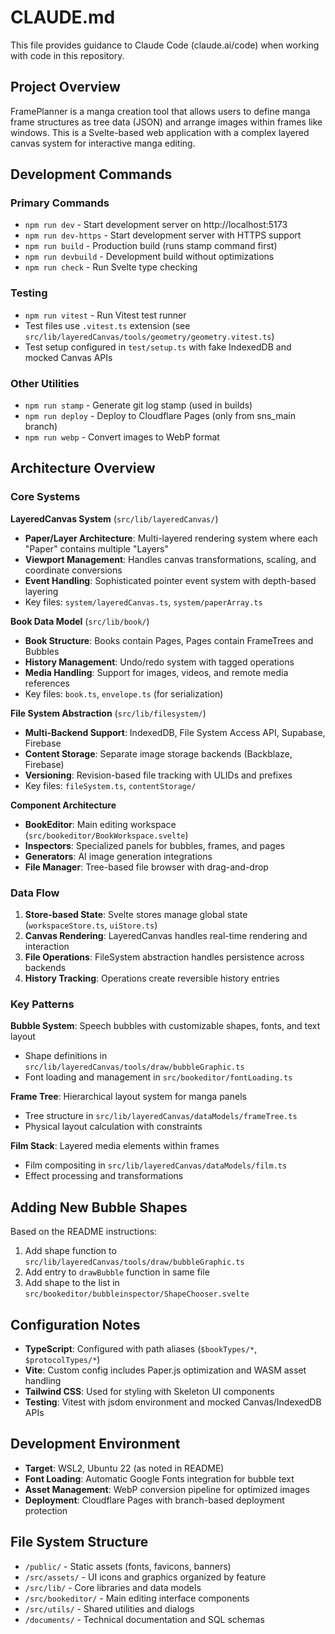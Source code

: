# CLAUDE.md

This file provides guidance to Claude Code (claude.ai/code) when working with code in this repository.

## Project Overview

FramePlanner is a manga creation tool that allows users to define manga frame structures as tree data (JSON) and arrange images within frames like windows. This is a Svelte-based web application with a complex layered canvas system for interactive manga editing.

## Development Commands

### Primary Commands
- `npm run dev` - Start development server on http://localhost:5173
- `npm run dev-https` - Start development server with HTTPS support
- `npm run build` - Production build (runs stamp command first)
- `npm run devbuild` - Development build without optimizations
- `npm run check` - Run Svelte type checking

### Testing
- `npm run vitest` - Run Vitest test runner
- Test files use `.vitest.ts` extension (see `src/lib/layeredCanvas/tools/geometry/geometry.vitest.ts`)
- Test setup configured in `test/setup.ts` with fake IndexedDB and mocked Canvas APIs

### Other Utilities
- `npm run stamp` - Generate git log stamp (used in builds)
- `npm run deploy` - Deploy to Cloudflare Pages (only from sns_main branch)
- `npm run webp` - Convert images to WebP format

## Architecture Overview

### Core Systems

**LayeredCanvas System** (`src/lib/layeredCanvas/`)
- **Paper/Layer Architecture**: Multi-layered rendering system where each "Paper" contains multiple "Layers"
- **Viewport Management**: Handles canvas transformations, scaling, and coordinate conversions
- **Event Handling**: Sophisticated pointer event system with depth-based layering
- Key files: `system/layeredCanvas.ts`, `system/paperArray.ts`

**Book Data Model** (`src/lib/book/`)
- **Book Structure**: Books contain Pages, Pages contain FrameTrees and Bubbles
- **History Management**: Undo/redo system with tagged operations
- **Media Handling**: Support for images, videos, and remote media references
- Key files: `book.ts`, `envelope.ts` (for serialization)

**File System Abstraction** (`src/lib/filesystem/`)
- **Multi-Backend Support**: IndexedDB, File System Access API, Supabase, Firebase
- **Content Storage**: Separate image storage backends (Backblaze, Firebase)
- **Versioning**: Revision-based file tracking with ULIDs and prefixes
- Key files: `fileSystem.ts`, `contentStorage/`

**Component Architecture**
- **BookEditor**: Main editing workspace (`src/bookeditor/BookWorkspace.svelte`)
- **Inspectors**: Specialized panels for bubbles, frames, and pages
- **Generators**: AI image generation integrations
- **File Manager**: Tree-based file browser with drag-and-drop

### Data Flow

1. **Store-based State**: Svelte stores manage global state (`workspaceStore.ts`, `uiStore.ts`)
2. **Canvas Rendering**: LayeredCanvas handles real-time rendering and interaction
3. **File Operations**: FileSystem abstraction handles persistence across backends
4. **History Tracking**: Operations create reversible history entries

### Key Patterns

**Bubble System**: Speech bubbles with customizable shapes, fonts, and text layout
- Shape definitions in `src/lib/layeredCanvas/tools/draw/bubbleGraphic.ts`
- Font loading and management in `src/bookeditor/fontLoading.ts`

**Frame Tree**: Hierarchical layout system for manga panels
- Tree structure in `src/lib/layeredCanvas/dataModels/frameTree.ts`
- Physical layout calculation with constraints

**Film Stack**: Layered media elements within frames
- Film compositing in `src/lib/layeredCanvas/dataModels/film.ts`
- Effect processing and transformations

## Adding New Bubble Shapes

Based on the README instructions:
1. Add shape function to `src/lib/layeredCanvas/tools/draw/bubbleGraphic.ts`
2. Add entry to `drawBubble` function in same file
3. Add shape to the list in `src/bookeditor/bubbleinspector/ShapeChooser.svelte`

## Configuration Notes

- **TypeScript**: Configured with path aliases (`$bookTypes/*`, `$protocolTypes/*`)
- **Vite**: Custom config includes Paper.js optimization and WASM asset handling
- **Tailwind CSS**: Used for styling with Skeleton UI components
- **Testing**: Vitest with jsdom environment and mocked Canvas/IndexedDB APIs

## Development Environment

- **Target**: WSL2, Ubuntu 22 (as noted in README)
- **Font Loading**: Automatic Google Fonts integration for bubble text
- **Asset Management**: WebP conversion pipeline for optimized images
- **Deployment**: Cloudflare Pages with branch-based deployment protection

## File System Structure

- `/public/` - Static assets (fonts, favicons, banners)
- `/src/assets/` - UI icons and graphics organized by feature
- `/src/lib/` - Core libraries and data models
- `/src/bookeditor/` - Main editing interface components
- `/src/utils/` - Shared utilities and dialogs
- `/documents/` - Technical documentation and SQL schemas